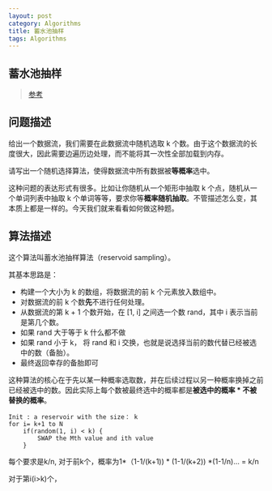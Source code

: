 ```yaml
---
layout: post
category: Algorithms
title: 蓄水池抽样
tags: Algorithms
---
```


## 蓄水池抽样

> [参考](https://leetcode-solution-leetcode-pp.gitbook.io/leetcode-solution/thinkings/reservoid-sampling)

## 问题描述

给出一个数据流，我们需要在此数据流中随机选取 k 个数。由于这个数据流的长度很大，因此需要边遍历边处理，而不能将其一次性全部加载到内存。

请写出一个随机选择算法，使得数据流中所有数据被**等概率**选中。

这种问题的表达形式有很多。比如让你随机从一个矩形中抽取 k 个点，随机从一个单词列表中抽取 k 个单词等等，要求你等**概率随机抽取**。不管描述怎么变，其本质上都是一样的。今天我们就来看看如何做这种题。

## 算法描述

这个算法叫蓄水池抽样算法（reservoid sampling）。

其基本思路是：

- 构建一个大小为 k 的数组，将数据流的前 k 个元素放入数组中。
- 对数据流的前 k 个数**先**不进行任何处理。
- 从数据流的第 k + 1 个数开始，在 [1, i] 之间选一个数 rand，其中 i 表示当前是第几个数。
- 如果 rand 大于等于 k 什么都不做
- 如果 rand 小于 k， 将 rand 和 i 交换，也就是说选择当前的数代替已经被选中的数（备胎）。
- 最终返回幸存的备胎即可

这种算法的核心在于先以某一种概率选取数，并在后续过程以另一种概率换掉之前已经被选中的数。因此实际上每个数被最终选中的概率都是**被选中的概率 \* 不被替换的概率**。

```
Init : a reservoir with the size： k
for i= k+1 to N
    if(random(1, i) < k) {
        SWAP the Mth value and ith value
    }
```

每个要求是k/n, 对于前k个，概率为1*（1-1/(k+1)) * (1-1/(k+2)) *(1-1/n)...  = k/n

对于第i(i>k)个，